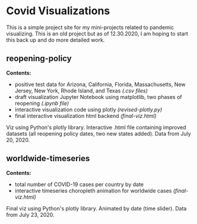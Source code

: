# Covid Visualizations

This is a simple project site for my mini-projects related to pandemic visualizing. This is an old project but as of 12.30.2020, I am hoping to start this back up and do more detailed work.

## reopening-policy

**Contents:**
- positive test data for Arizona, California, Florida, Massachusetts, New Jersey, New York, Rhode Island, and Texas *(.csv files)*
- draft visualization Jupyter Notebook using matplotlib, two phases of reopening *(.ipynb file)*
- interactive visualization code using plotly *(revised-plotly.py)*
- final interactive visualization html backend *(final-viz.html)*

Viz using Python's plotly library. Interactive .html file containing improved datasets (all reopening policy dates, two new states added). Data from July 20, 2020.

## worldwide-timeseries

**Contents:**
- total number of COVID-19 cases per country by date
- interactive timeseries choropleth animation for worldwide cases *(final-viz.html)*

Final viz using Python's plotly library. Animated by date (time slider). Data from July 23, 2020.
